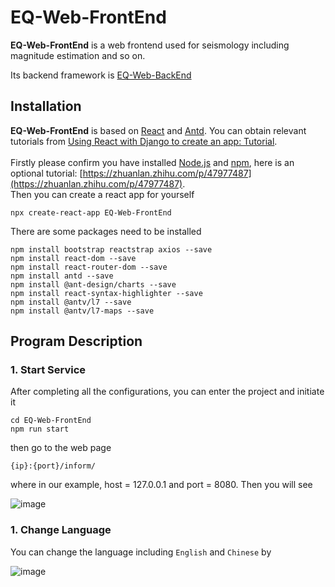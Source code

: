 # EQ-Web-FrontEnd
**EQ-Web-FrontEnd** is a web frontend used for seismology including magnitude estimation and so on. <br>

Its backend framework is [EQ-Web-BackEnd](https://github.com/zw-Ch/EQ-Web-BackEnd)<br>

## Installation
**EQ-Web-FrontEnd**  is based on [React](https://react.dev/) and [Antd](https://ant-design.antgroup.com/index-cn). You can obtain relevant tutorials from [Using React with Django to create an app: Tutorial](https://blog.logrocket.com/using-react-django-create-app-tutorial/#building-react-app).<br> <br>
Firstly please confirm you have installed [Node.js](https://nodejs.p2hp.com/) and [npm](https://npm.p2hp.com/), here is an optional tutorial: [https://zhuanlan.zhihu.com/p/47977487](https://zhuanlan.zhihu.com/p/47977487). <br>
Then you can create a react app for yourself <br>
```
npx create-react-app EQ-Web-FrontEnd
```
There are some packages need to be installed<br>
```
npm install bootstrap reactstrap axios --save
npm install react-dom --save
npm install react-router-dom --save
npm install antd --save
npm install @ant-design/charts --save
npm install react-syntax-highlighter --save
npm install @antv/l7 --save
npm install @antv/l7-maps --save
```

## Program Description
### 1. Start Service
After completing all the configurations, you can enter the project and initiate it
```
cd EQ-Web-FrontEnd
npm run start
```
then go to the web page <br>
```
{ip}:{port}/inform/
```
where in our example, host = 127.0.0.1 and port = 8080. Then you will see <br>

![image](https://github.com/zw-Ch/EQ-Web-FrontEnd/blob/main/image/inform.png)<br>

### 1. Change Language
You can change the language including `English` and `Chinese` by <br>

![image](https://github.com/zw-Ch/EQ-Web-FrontEnd/blob/main/image/change_language.png)<br>
